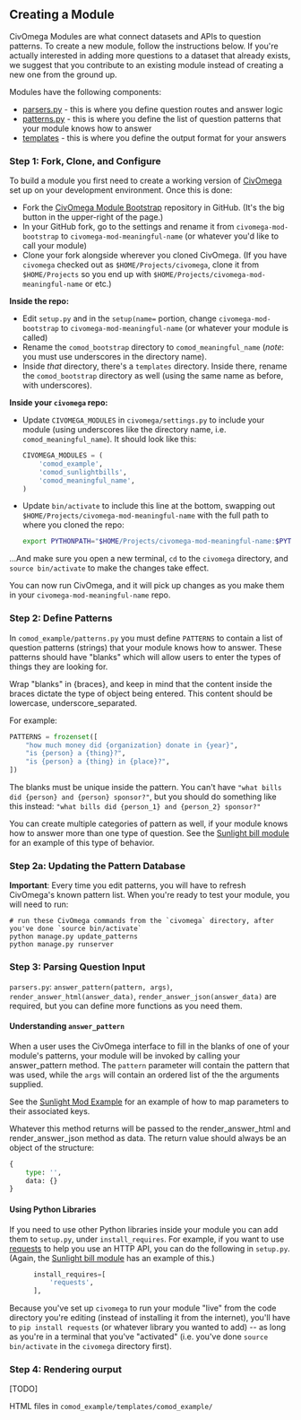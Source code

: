 ## Creating a Module
CivOmega Modules are what connect datasets and APIs to question patterns.  To create a new module, follow the instructions below.  If you're actually interested in adding more questions to a dataset that already exists, we suggest that you contribute to an existing module instead of creating a new one from the ground up.

Modules have the following components:

- [parsers.py](https://github.com/CivOmega/civomega-mod-bootstrap/comod_bootstrap/parser.py) - this is where you define question routes and answer logic
- [patterns.py](https://github.com/CivOmega/civomega-mod-bootstrap/comod_bootstrap/patterns.py) - this is where you define the list of question patterns that your module knows how to answer
- [templates](https://github.com/CivOmega/civomega-mod-bootstrap/comod_bootstrap/templates) - this is where you define the output format for your answers

### Step 1: Fork, Clone, and Configure

To build a module you first need to create a working version of [CivOmega](https://github.com/CivOmega/civomega) set up on your development environment.  Once this is done:

* Fork the [CivOmega Module Bootstrap](https://github.com/CivOmega/civomega-mod-bootstrap) repository in GitHub. (It's the big button in the upper-right of the page.)
* In your GitHub fork, go to the settings and rename it from `civomega-mod-bootstrap` to `civomega-mod-meaningful-name` (or whatever you'd like to call your module)
* Clone your fork alongside wherever you cloned CivOmega. (If you have `civomega` checked out as `$HOME/Projects/civomega`, clone it from `$HOME/Projects` so you end up with `$HOME/Projects/civomega-mod-meaningful-name` or etc.)

**Inside the repo:**

* Edit `setup.py` and in the `setup(name=` portion, change `civomega-mod-bootstrap` to `civomega-mod-meaningful-name` (or whatever your module is called)
* Rename the `comod_bootstrap` directory to `comod_meaningful_name` (*note*: you must use underscores in the directory name).
* Inside *that* directory, there's a `templates` directory. Inside there, rename the `comod_bootstrap` directory as well (using the same name as before, with underscores).

**Inside your `civomega` repo:**

* Update `CIVOMEGA_MODULES` in `civomega/settings.py` to include your module (using underscores like the directory name, i.e. `comod_meaningful_name`). It should look like this:

    ```python
    CIVOMEGA_MODULES = (
        'comod_example',
        'comod_sunlightbills',
        'comod_meaningful_name',
    )
    ```

* Update `bin/activate` to include this line at the bottom, swapping out `$HOME/Projects/civomega-mod-meaningful-name` with the full path to where you cloned the repo:

    ```bash
    export PYTHONPATH="$HOME/Projects/civomega-mod-meaningful-name:$PYTHONPATH"
    ```

...And make sure you open a new terminal, `cd` to the `civomega` directory, and `source bin/activate` to make the changes take effect.

You can now run CivOmega, and it will pick up changes as you make them in your `civomega-mod-meaningful-name` repo.

### Step 2: Define Patterns

In `comod_example/patterns.py` you must define `PATTERNS` to contain a list of question patterns (strings) that your module knows how to answer.  These patterns should have "blanks" which will allow users to enter the types of things they are looking for.

Wrap "blanks" in {braces}, and keep in mind that the content inside the braces dictate the type of object being entered.  This content should be lowercase, underscore_separated.

For example:

```python
PATTERNS = frozenset([
    "how much money did {organization} donate in {year}",
    "is {person} a {thing}?",
    "is {person} a {thing} in {place}?",
])
```

The blanks must be unique inside the pattern. You can't have `"what bills did {person} and {person} sponsor?"`, but you should do something like this instead: `"what bills did {person_1} and {person_2} sponsor?"`

You can create multiple categories of pattern as well, if your module knows how to answer more than one type of question.  See the [Sunlight bill module](https://github.com/CivOmega/civomega-mod-sunlightbills) for an example of this type of behavior.

### Step 2a: Updating the Pattern Database

**Important**: Every time you edit patterns, you will have to refresh CivOmega's known pattern list.  When you're ready to test your module, you will need to run:

```shell
# run these CivOmega commands from the `civomega` directory, after you've done `source bin/activate`
python manage.py update_patterns
python manage.py runserver
```

### Step 3: Parsing Question Input

`parsers.py`: `answer_pattern(pattern, args)`, `render_answer_html(answer_data)`, `render_answer_json(answer_data)` are required, but you can define more functions as you need them.


#### Understanding `answer_pattern`
When a user uses the CivOmega interface to fill in the blanks of one of your module's patterns, your module will be invoked by calling your answer_pattern method.  The `pattern` parameter will contain the pattern that was used, while the `args` will contain an ordered list of the the arguments supplied.

See the [Sunlight Mod Example](https://github.com/CivOmega/civomega-mod-sunlightbills) for an example of how to map parameters to their associated keys.

Whatever this method returns will be passed to the render_answer_html and render_answer_json method as data.  The return value should always be an object of the structure:

```python
{
    type: '',
    data: {}
}
```


#### Using Python Libraries
If you need to use other Python libraries inside your module you can add them to `setup.py`, under `install_requires`. For example, if you want to use [requests](http://docs.python-requests.org/en/latest/) to help you use an HTTP API, you can do the following in `setup.py`. (Again, the [Sunlight bill module](https://github.com/CivOmega/civomega-mod-sunlightbills) has an example of this.)

```python
      install_requires=[
          'requests',
      ],
```

Because you've set up `civomega` to run your module "live" from the code directory you're editing (instead of installing it from the internet), you'll have to `pip install requests` (or whatever library you wanted to add) -- as long as you're in a terminal that you've "activated" (i.e. you've done `source bin/activate` in the `civomega` directory first).

### Step 4: Rendering ourput

[TODO]

HTML files in `comod_example/templates/comod_example/`
